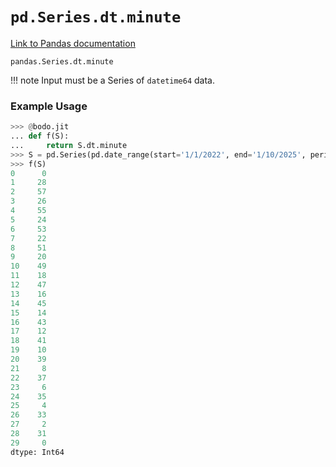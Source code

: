 # `pd.Series.dt.minute`

[Link to Pandas documentation](https://pandas.pydata.org/docs/reference/api/pandas.Series.dt.minute.html#pandas.Series.dt.minute)

`pandas.Series.dt.minute`

!!! note
Input must be a Series of `datetime64` data.

### Example Usage

```py
>>> @bodo.jit
... def f(S):
...     return S.dt.minute
>>> S = pd.Series(pd.date_range(start='1/1/2022', end='1/10/2025', periods=30))
>>> f(S)
0      0
1     28
2     57
3     26
4     55
5     24
6     53
7     22
8     51
9     20
10    49
11    18
12    47
13    16
14    45
15    14
16    43
17    12
18    41
19    10
20    39
21     8
22    37
23     6
24    35
25     4
26    33
27     2
28    31
29     0
dtype: Int64
```

